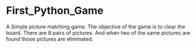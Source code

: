 # First_Python_Game

A Simple picture matching game.
The objective of the game is to clear the board.
There are 8 pairs of pictures.
And when two of the same pictures are found those pictures are eliminated.

